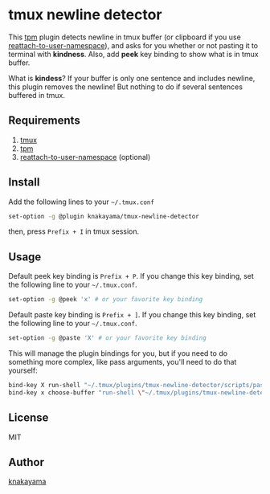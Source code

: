 tmux newline detector
=====================

This [tpm](https://github.com/tmux-plugins/tpm) plugin detects newline in tmux buffer (or clipboard if you use [reattach-to-user-namespace](https://github.com/ChrisJohnsen/tmux-MacOSX-pasteboard)), and asks for you whether or not pasting it to terminal with **kindness**. Also, add **peek** key binding to show what is in tmux buffer.

What is **kindess**? If your buffer is only one sentence and includes newline, this plugin removes the newline! But nothing to do if several sentences buffered in tmux.

## Requirements

1. [tmux](https://github.com/tmux/tmux)
2. [tpm](https://github.com/tmux-plugins/tpm)
3. [reattach-to-user-namespace](https://github.com/ChrisJohnsen/tmux-MacOSX-pasteboard) (optional)

## Install

Add the following lines to your `~/.tmux.conf`

```bash
set-option -g @plugin knakayama/tmux-newline-detector
```

then, press `Prefix + I` in tmux session.

## Usage

Default peek key binding is `Prefix + P`. If you change this key binding, set the following line to your `~/.tmux.conf`.

```bash
set-option -g @peek 'x' # or your favorite key binding
```

Default paste key binding is `Prefix + ]`. If you change this key binding, set the following line to your `~/.tmux.conf`.

```bash
set-option -g @paste 'X' # or your favorite key binding
```

This will manage the plugin bindings for you, but if you need to do something more complex, like pass arguments, you'll need to do that yourself:

```bash
bind-key X run-shell "~/.tmux/plugins/tmux-newline-detector/scripts/paste.sh -p"
bind-key x choose-buffer "run-shell \"~/.tmux/plugins/tmux-newline-detector/scripts/paste.sh -b '%%'\""
```

## License

MIT

## Author

[knakayama](https://github.com/knakayama)
